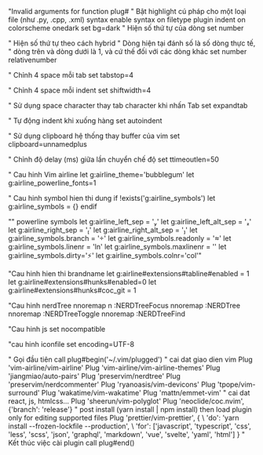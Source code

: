 "Invalid arguments for function plug#
" Bật highlight cú pháp cho một loại file (như .py, .cpp, .xml) syntax enable
syntax on
filetype plugin indent on
colorscheme onedark 
set bg=dark
" Hiện số thứ tự của dòng
set number


" Hiện số thứ tự theo cách hybrid
" Dòng hiện tại đánh số là số dòng thực tế, 
" dòng trên và dòng dưới là 1, và cứ thế đối với các dòng khác
set number relativenumber

" Chỉnh 4 space mỗi tab
set tabstop=4

" Chỉnh 4 space mỗi indent
set shiftwidth=4

" Sử dụng space character thay tab character khi nhấn Tab
set expandtab

" Tự động indent khi xuống hàng
set autoindent

" Sử dụng clipboard hệ thống thay buffer của vim
set clipboard=unnamedplus

" Chỉnh độ delay (ms) giữa lần chuyển chế độ
set ttimeoutlen=50

" Cau hinh Vim airline
let g:airline_theme='bubblegum'
let g:airline_powerline_fonts=1

" Cau hinh symbol hien thi dung
if !exists('g:airline_symbols')
  let g:airline_symbols = {}
endif
  
"" powerline symbols
let g:airline_left_sep = ''
let g:airline_left_alt_sep = ''
let g:airline_right_sep = ''
let g:airline_right_alt_sep = ''
let g:airline_symbols.branch = ''
let g:airline_symbols.readonly = ''
let g:airline_symbols.linenr = 'ln'
let g:airline_symbols.maxlinenr = ''
let g:airline_symbols.dirty='⚡'
let g:airline_symbols.colnr='col'"

"Cau hinh hien thi brandname
let g:airline#extensions#tabline#enabled = 1
let g:airline#extensions#hunks#enabled=0
let g:airline#extensions#hunks#coc_git = 1

"Cau hinh nerdTree
nnoremap <leader>n :NERDTreeFocus<CR>
nnoremap <C-n> :NERDTree<CR>
nnoremap <C-t> :NERDTreeToggle<CR>
nnoremap <C-f> :NERDTreeFind<CR>

"Cau hinh js
set nocompatible

"cau hinh iconfile
set encoding=UTF-8


" Gọi đầu tiên
call plug#begin('~/.vim/plugged')
" cai dat giao dien vim
Plug 'vim-airline/vim-airline'
Plug 'vim-airline/vim-airline-themes'
Plug 'jiangmiao/auto-pairs'
Plug 'preservim/nerdtree'
Plug 'preservim/nerdcommenter'
Plug 'ryanoasis/vim-devicons'
Plug 'tpope/vim-surround'
Plug 'wakatime/vim-wakatime'
Plug 'mattn/emmet-vim'
" cai dat react, js, htmlcss...
Plug 'sheerun/vim-polyglot'
Plug 'neoclide/coc.nvim', {'branch': 'release'}
" post install (yarn install | npm install) then load plugin only for editing supported files
Plug 'prettier/vim-prettier', {
  \ 'do': 'yarn install --frozen-lockfile --production',
  \ 'for': ['javascript', 'typescript', 'css', 'less', 'scss', 'json', 'graphql', 'markdown', 'vue', 'svelte', 'yaml', 'html'] }
" Kết thúc việc cài plugin
call plug#end()

